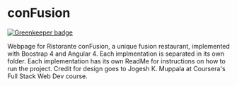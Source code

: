 # conFusion

[![Greenkeeper badge](https://badges.greenkeeper.io/jguerrero12/conFusion.svg)](https://greenkeeper.io/)

Webpage for Ristorante conFusion, a unique fusion restaurant, implemented with Boostrap 4 and Angular 4.
Each implmentation is separated in its own folder. Each implementation has its own ReadMe for instructions on how to run the project. Credit for design goes to Jogesh K. Muppala at Coursera's Full Stack Web Dev course.
